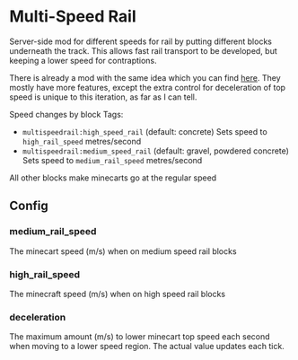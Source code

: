 # Multi-Speed Rail

Server-side mod for different speeds for rail by putting different blocks underneath the track.
This allows fast rail transport to be developed, but keeping a lower speed for contraptions.

There is already a mod with the same idea which you can find [here](https://modrinth.com/mod/highspeed-rail). They mostly have more features,
except the extra control for deceleration of top speed is unique to this iteration, as far as I can tell.

Speed changes by block Tags:
- `multispeedrail:high_speed_rail` (default: concrete)
   Sets speed to `high_rail_speed` metres/second
- `multispeedrail:medium_speed_rail` (default: gravel, powdered concrete)
   Sets speed to `medium_rail_speed` metres/second

All other blocks make minecarts go at the regular speed

## Config

### medium_rail_speed
The minecart speed (m/s) when on medium speed rail blocks

### high_rail_speed
The minecraft speed (m/s) when on high speed rail blocks

### deceleration
The maximum amount (m/s) to lower minecart top speed each second when moving to a lower speed region. The actual value updates each tick.
